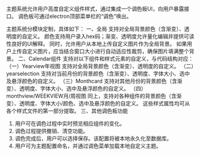 主题系统允许用户高度自定义组件样式，通过集成一个调色板UI，向用户暴露接口。
调色板可通过electron顶部菜单栏的“调色”唤出。

主题系统分模块定制，具体如下：
一、全局
支持对全局背景颜色（含渐变）、透明度的自定义。
颜色支持用户录入hex码；渐变、透明度允许量化编辑并提供可读性良好的UI解释。
同时，允许用户从本地上传自定义图片作为全局背景。
如果用户上传自定义图片，应当结合窗口大小进行自动适应性裁剪，确保图片填满整个背景。
二、Calendar组件
支持对以下组件和样式元素的自定义，与代码结构对应：
（一）Yearview年视图
支持对全局背景颜色（含渐变）、透明度的自定义。
（二）yearselection
支持对当前月份的背景颜色（含渐变）、透明度、字体大小、选中及悬浮颜色的自定义。
（三）Monthcard
支持对其他月份的背景颜色（含渐变）、透明度、字体大小、选中及悬浮颜色的自定义。
（四）monthview/WEEKVIEW月/周视图
同上，支持对各种组件的背景颜色（含渐变）、透明度、字体大小/颜色、选中及悬浮颜色的自定义。
这些样式属性均可从各个样式文件的第一部分提取。
三、其他调色板功能
1. 用户可在调色过程中实时预览相应组件的变化。
2. 调色过程提供撤销、清空功能。
3. 调色完成后，用户可以选择保存。该配置将被本地永久化至数据库。
4. 用户可为主题配置命名，并通过调色菜单加载本地自定义主题。